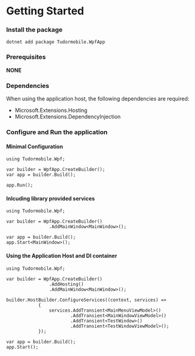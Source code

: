 # Getting Started

### Install the package
```
dotnet add package Tudormobile.WpfApp
```
### Prerequisites
**NONE**

### Dependencies
When using the application host, the following dependencies are required:
- Microsoft.Extensions.Hosting
- Microsoft.Extensions.DependencyInjection

### Configure and Run the application

#### Minimal Configuration
```
using Tudormobile.Wpf;

var builder = WpfApp.CreateBuilder();
var app = builder.Build();

app.Run();
```

#### Inlcuding library provided services
```
using Tudormobile.Wpf;

var builder = WpfApp.CreateBuilder()
                .AddMainWindow<MainWindow>();

var app = builder.Build();
app.Start<MainWindow>();
```

#### Using the Application Host and DI container
```
using Tudormobile.Wpf;

var builder = WpfApp.CreateBuilder()
                .AddHosting()
                .AddMainWindow<MainWindow>();

builder.HostBuilder.ConfigureServices((context, services) =>
            {
                services.AddTransient<MainMenuViewModel>()
                        .AddTransient<MainWindowViewModel>()
                        .AddTransient<TestWindow>()
                        .AddTransient<TestWindowViewModel>();
            });

var app = builder.Build();
app.Start();
```